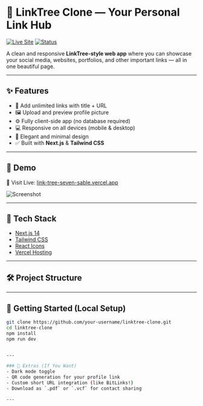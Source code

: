 # 🌳 LinkTree Clone — Your Personal Link Hub

[![Live Site](https://img.shields.io/badge/Visit-Site-4CAF50?style=for-the-badge&logo=vercel)](https://link-tree-seven-sable.vercel.app/)
[![Status](https://img.shields.io/badge/Status-Live-brightgreen?style=for-the-badge)](https://link-tree-seven-sable.vercel.app/)

A clean and responsive **LinkTree-style web app** where you can showcase your social media, websites, portfolios, and other important links — all in one beautiful page.

---

## ✨ Features

- 🎯 Add unlimited links with title + URL
- 🖼️ Upload and preview profile picture
- ⚙️ Fully client-side app (no database required)
- 💻 Responsive on all devices (mobile & desktop)
- 🌙 Elegant and minimal design
- ✅ Built with **Next.js** & **Tailwind CSS**

---

## 📸 Demo

🔗 Visit Live: [link-tree-seven-sable.vercel.app](https://link-tree-seven-sable.vercel.app/)

![Screenshot](https://i.imgur.com/1U8EKk1.png) <!-- Replace with your own uploaded screenshot -->

---

## 🧩 Tech Stack

- [Next.js 14](https://nextjs.org/)
- [Tailwind CSS](https://tailwindcss.com/)
- [React Icons](https://react-icons.github.io/react-icons/)
- [Vercel Hosting](https://vercel.com/)

---

## 🛠️ Project Structure


---

## 🚀 Getting Started (Local Setup)

```bash
git clone https://github.com/your-username/linktree-clone.git
cd linktree-clone
npm install
npm run dev


---

### 🎁 Extras (If You Want)
- Dark mode toggle
- QR code generation for your profile link
- Custom short URL integration (like BitLinks!)
- Download as `.pdf` or `.vcf` for contact sharing

---
